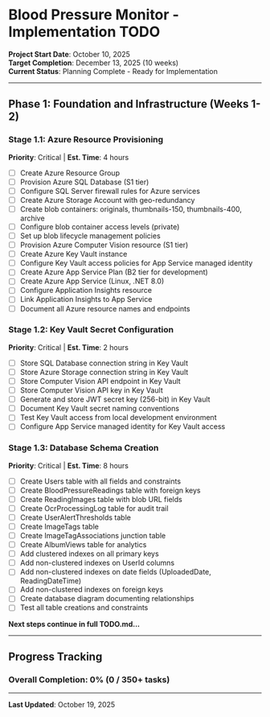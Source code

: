 # Blood Pressure Monitor - Implementation TODO

**Project Start Date**: October 10, 2025  
**Target Completion**: December 13, 2025 (10 weeks)  
**Current Status**: Planning Complete - Ready for Implementation

---

## Phase 1: Foundation and Infrastructure (Weeks 1-2)

### Stage 1.1: Azure Resource Provisioning
**Priority**: Critical | **Est. Time**: 4 hours

- [ ] Create Azure Resource Group
- [ ] Provision Azure SQL Database (S1 tier)
- [ ] Configure SQL Server firewall rules for Azure services
- [ ] Create Azure Storage Account with geo-redundancy
- [ ] Create blob containers: originals, thumbnails-150, thumbnails-400, archive
- [ ] Configure blob container access levels (private)
- [ ] Set up blob lifecycle management policies
- [ ] Provision Azure Computer Vision resource (S1 tier)
- [ ] Create Azure Key Vault instance
- [ ] Configure Key Vault access policies for App Service managed identity
- [ ] Create Azure App Service Plan (B2 tier for development)
- [ ] Create Azure App Service (Linux, .NET 8.0)
- [ ] Configure Application Insights resource
- [ ] Link Application Insights to App Service
- [ ] Document all Azure resource names and endpoints

### Stage 1.2: Key Vault Secret Configuration
**Priority**: Critical | **Est. Time**: 2 hours

- [ ] Store SQL Database connection string in Key Vault
- [ ] Store Azure Storage connection string in Key Vault
- [ ] Store Computer Vision API endpoint in Key Vault
- [ ] Store Computer Vision API key in Key Vault
- [ ] Generate and store JWT secret key (256-bit) in Key Vault
- [ ] Document Key Vault secret naming conventions
- [ ] Test Key Vault access from local development environment
- [ ] Configure App Service managed identity for Key Vault access

### Stage 1.3: Database Schema Creation
**Priority**: Critical | **Est. Time**: 8 hours

- [ ] Create Users table with all fields and constraints
- [ ] Create BloodPressureReadings table with foreign keys
- [ ] Create ReadingImages table with blob URL fields
- [ ] Create OcrProcessingLog table for audit trail
- [ ] Create UserAlertThresholds table
- [ ] Create ImageTags table
- [ ] Create ImageTagAssociations junction table
- [ ] Create AlbumViews table for analytics
- [ ] Add clustered indexes on all primary keys
- [ ] Add non-clustered indexes on UserId columns
- [ ] Add non-clustered indexes on date fields (UploadedDate, ReadingDateTime)
- [ ] Add non-clustered indexes on foreign keys
- [ ] Create database diagram documenting relationships
- [ ] Test all table creations and constraints

**Next steps continue in full TODO.md...**

---

## Progress Tracking

### Overall Completion: 0% (0 / 350+ tasks)

---

**Last Updated**: October 19, 2025
